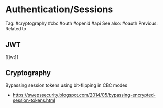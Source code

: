 # Authentication/Sessions
Tag: #cryptography #cbc #outh #openid #api
See also: #oauth 
Previous: 
Related to


## JWT
[[jwt]]

## Cryptography
Bypassing session tokens using bit-flipping in CBC modes
- https://swepssecurity.blogspot.com/2014/05/bypassing-encrypted-session-tokens.html